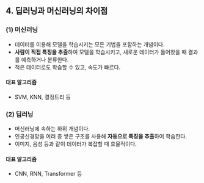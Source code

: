 ## 4. 딥러닝과 머신러닝의 차이점

### (1) 머신러닝
- 데이터를 이용해 모델을 학습시키는 모든 기법을 포함하는 개념이다.
- **사람이 직접 특징을 추출**하여 모델을 학습시키고, 새로운 데이터가 들어왔을 때 결과를 예측하거나 분류한다.
- 적은 데이터로도 학습할 수 있고, 속도가 빠르다.
#### 대표 알고리즘
- SVM, KNN, 결정트리 등

### (2) 딥러닝
- 머신러닝에 속하는 하위 개념이다.
- 인공신경망을 여러 층 쌓은 구조를 사용해 **자동으로 특징을 추출**하여 학습한다.
- 이미지, 음성 등과 같이 데이터가 복잡할 때 효율적이다.
#### 대표 알고리즘
- CNN, RNN, Transformer 등